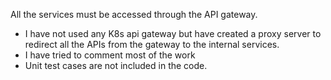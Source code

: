 All the services must be accessed through the API gateway.
- I have not used any K8s api gateway but have created a proxy server to redirect all the APIs from the gateway to the internal services.
- I have tried to comment most of the work
- Unit test cases are not included in the code.